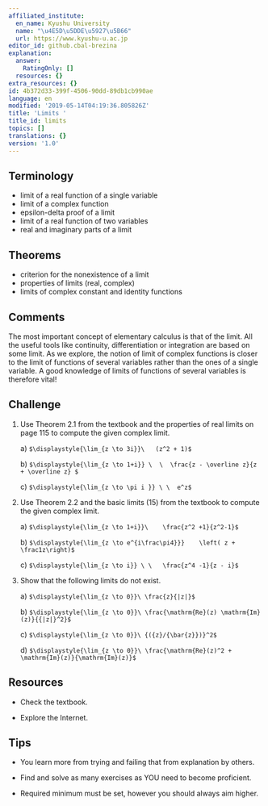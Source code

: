 ```yaml
---
affiliated_institute:
  en_name: Kyushu University
  name: "\u4E5D\u5DDE\u5927\u5B66"
  url: https://www.kyushu-u.ac.jp
editor_id: github.cbal-brezina
explanation:
  answer:
    RatingOnly: []
  resources: {}
extra_resources: {}
id: 4b372d33-399f-4506-90dd-89db1cb990ae
language: en
modified: '2019-05-14T04:19:36.805826Z'
title: 'Limits '
title_id: limits
topics: []
translations: {}
version: '1.0'
---
```


## Terminology 
- limit of a real function of a single variable
- limit of a complex function
- epsilon-delta proof of a limit
- limit of a real function of two variables
- real and imaginary parts of a limit

 


## Theorems
- criterion for the nonexistence of a limit
- properties of limits (real, complex)
- limits of complex constant and identity functions



## Comments

The most important concept of elementary calculus is that of the limit. All the useful tools like continuity, differentiation or integration are based on some limit. As we explore, the notion of limit of complex functions is closer to the limit of functions of several variables rather than the ones of a single variable. A good knowledge of limits of functions of several variables is therefore vital! 

## Challenge



1. Use Theorem 2.1 from the textbook and the properties of real limits on page 115 to compute the given complex limit.

   a)  `$\displaystyle{\lim_{z \to 3i}}\   (z^2 + 1)$`
   
   b)  `$\displaystyle{\lim_{z \to 1+i}} \  \  \frac{z - \overline z}{z + \overline z} $`
   
   c) `$\displaystyle{\lim_{z \to \pi i }} \ \  e^z$`

2. Use Theorem 2.2 and the basic limits (15) from the textbook to compute the given complex limit.

    a) `$\displaystyle{\lim_{z \to 1+i}}\    \frac{z^2 +1}{z^2-1}$`
    
    b) `$\displaystyle{\lim_{z \to e^{i\frac\pi4}}}    \left( z + \frac1z\right)$`
    
    c) `$\displaystyle{\lim_{z \to i}} \ \   \frac{z^4 -1}{z - i}$`

3. Show that the following limits do not exist.

    a) `$\displaystyle{\lim_{z \to 0}}\ \frac{z}{|z|}$` 
    
    b) `$\displaystyle{\lim_{z \to 0}}\ \frac{\mathrm{Re}(z) \mathrm{Im}(z)}{{|z|}^2}$` 
    
    c) `$\displaystyle{\lim_{z \to 0}}\ {({z}/{\bar{z}})}^2$` 
    
    d) `$\displaystyle{\lim_{z \to 0}}\ \frac{\mathrm{Re}(z)^2 + \mathrm{Im}(z)}{\mathrm{Im}(z)}$` 
    
    







## Resources

- Check the textbook.

- Explore the Internet.


## Tips

- You learn more from trying and failing that from explanation by others.

- Find and solve as many exercises as YOU need to become proficient.

- Required minimum must be set, however you should always aim higher.

